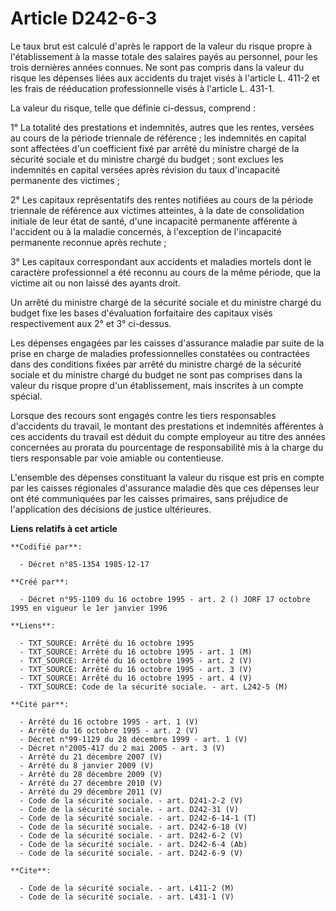 # Article D242-6-3

Le taux brut est calculé d'après le rapport de la valeur du risque propre à l'établissement à la masse totale des salaires
payés au personnel, pour les trois dernières années connues. Ne sont pas compris dans la valeur du risque les dépenses liées
aux accidents du trajet visés à l'article L. 411-2 et les frais de rééducation professionnelle visés à l'article L. 431-1.

La valeur du risque, telle que définie ci-dessus, comprend :

1° La totalité des prestations et indemnités, autres que les rentes, versées au cours de la période triennale de référence ;
les indemnités en capital sont affectées d'un coefficient fixé par arrêté du ministre chargé de la sécurité sociale et du
ministre chargé du budget ; sont exclues les indemnités en capital versées après révision du taux d'incapacité permanente des
victimes ;

2° Les capitaux représentatifs des rentes notifiées au cours de la période triennale de référence aux victimes atteintes, à
la date de consolidation initiale de leur état de santé, d'une incapacité permanente afférente à l'accident ou à la maladie
concernés, à l'exception de l'incapacité permanente reconnue après rechute ;

3° Les capitaux correspondant aux accidents et maladies mortels dont le caractère professionnel a été reconnu au cours de la
même période, que la victime ait ou non laissé des ayants droit.

Un arrêté du ministre chargé de la sécurité sociale et du ministre chargé du budget fixe les bases d'évaluation forfaitaire
des capitaux visés respectivement aux 2° et 3° ci-dessus.

Les dépenses engagées par les caisses d'assurance maladie par suite de la prise en charge de maladies professionnelles
constatées ou contractées dans des conditions fixées par arrêté du ministre chargé de la sécurité sociale et du ministre
chargé du budget ne sont pas comprises dans la valeur du risque propre d'un établissement, mais inscrites à un compte
spécial.

Lorsque des recours sont engagés contre les tiers responsables d'accidents du travail, le montant des prestations et
indemnités afférentes à ces accidents du travail est déduit du compte employeur au titre des années concernées au prorata du
pourcentage de responsabilité mis à la charge du tiers responsable par voie amiable ou contentieuse.

L'ensemble des dépenses constituant la valeur du risque est pris en compte par les caisses régionales d'assurance maladie dès
que ces dépenses leur ont été communiquées par les caisses primaires, sans préjudice de l'application des décisions de
justice ultérieures.

**Liens relatifs à cet article**

	**Codifié par**:

	  - Décret n°85-1354 1985-12-17

	**Créé par**:

	  - Décret n°95-1109 du 16 octobre 1995 - art. 2 () JORF 17 octobre 1995 en vigueur le 1er janvier 1996

	**Liens**:

	  - TXT_SOURCE: Arrêté du 16 octobre 1995
	  - TXT_SOURCE: Arrêté du 16 octobre 1995 - art. 1 (M)
	  - TXT_SOURCE: Arrêté du 16 octobre 1995 - art. 2 (V)
	  - TXT_SOURCE: Arrêté du 16 octobre 1995 - art. 3 (V)
	  - TXT_SOURCE: Arrêté du 16 octobre 1995 - art. 4 (V)
	  - TXT_SOURCE: Code de la sécurité sociale. - art. L242-5 (M)

	**Cité par**:

	  - Arrêté du 16 octobre 1995 - art. 1 (V)
	  - Arrêté du 16 octobre 1995 - art. 2 (V)
	  - Décret n°99-1129 du 28 décembre 1999 - art. 1 (V)
	  - Décret n°2005-417 du 2 mai 2005 - art. 3 (V)
	  - Arrêté du 21 décembre 2007 (V)
	  - Arrêté du 8 janvier 2009 (V)
	  - Arrêté du 28 décembre 2009 (V)
	  - Arrêté du 27 décembre 2010 (V)
	  - Arrêté du 29 décembre 2011 (V)
	  - Code de la sécurité sociale. - art. D241-2-2 (V)
	  - Code de la sécurité sociale. - art. D242-31 (V)
	  - Code de la sécurité sociale. - art. D242-6-14-1 (T)
	  - Code de la sécurité sociale. - art. D242-6-18 (V)
	  - Code de la sécurité sociale. - art. D242-6-2 (V)
	  - Code de la sécurité sociale. - art. D242-6-4 (Ab)
	  - Code de la sécurité sociale. - art. D242-6-9 (V)

	**Cite**:

	  - Code de la sécurité sociale. - art. L411-2 (M)
	  - Code de la sécurité sociale. - art. L431-1 (V)
